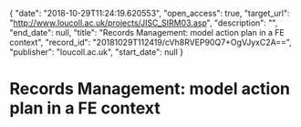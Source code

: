 {
  "date": "2018-10-29T11:24:19.620553", 
  "open_access": true, 
  "target_url": "http://www.loucoll.ac.uk/projects/JISC_SIRM03.asp", 
  "description": "", 
  "end_date": null, 
  "title": "Records Management: model action plan in a FE context", 
  "record_id": "20181029T112419/cVh8RVEP90Q7+OgVJyxC2A==", 
  "publisher": "loucoll.ac.uk", 
  "start_date": null
}

# Records Management: model action plan in a FE context

